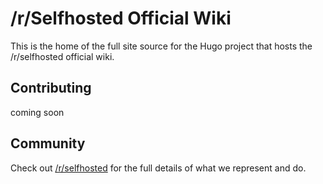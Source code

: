 # /r/Selfhosted Official Wiki

This is the home of the full site source for the Hugo project that hosts the /r/selfhosted official wiki. 

## Contributing

coming soon

## Community

Check out [/r/selfhosted](https://reddit.com/r/selfhosted) for the full details of what we represent and do. 


